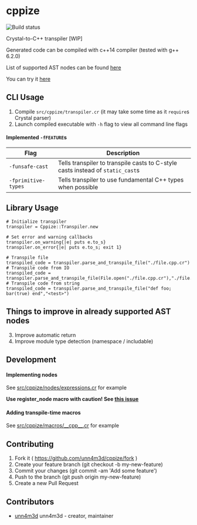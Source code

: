 # cppize

![Build status](https://travis-ci.org/unn4m3d/cppize.svg?branch=master)

Crystal-to-C++ transpiler [WIP]

Generated code can be compiled with c++14 compiler (tested with g++ 6.2.0)

List of supported AST nodes can be found [here](NODES.md)

You can try it [here](https://unn4m3d.github,io/cppize)

## CLI Usage

1. Compile `src/cppize/transpiler.cr` (it may take some time as it `require`s Crystal parser)
2. Launch compiled executable with `-h` flag to view all command line flags

#### Implemented `-fFEATURE`s
Flag  | Description
------|---------------
`-funsafe-cast` | Tells transpiler to transpile casts to C-style casts instead of `static_cast`s
`-fprimitive-types` | Tells transpiler to use fundamental C++ types when possible

## Library Usage
```crystal
# Initialize transpiler
transpiler = Cppize::Transpiler.new

# Set error and warning callbacks
transpiler.on_warning{|e| puts e.to_s}
transpiler.on_error{|e| puts e.to_s; exit 1}

# Transpile file
transpiled_code = transpiler.parse_and_transpile_file("./file.cpp.cr")
# Transpile code from IO
transpiled_code = transpiler.parse_and_transpile_file(File.open("./file.cpp.cr"),"./file.cpp.cr")
# Transpile code from string
transpiled_code = transpiler.parse_and_transpile_file("def foo; bar(true) end","<test>")
```

## Things to improve in already supported AST nodes

3. Improve automatic return
4. Improve module type detection (namespace / includable)



## Development

#### Implementing nodes

See [src/cppize/nodes/expressions.cr](src/cppize/nodes/expressions.cr) for example

**Use register_node macro with caution! See [this issue](https://github.com/crystal-lang/crystal/issues/3523)**

#### Adding transpile-time macros

See [src/cppize/macros/\_\_cpp\_\_.cr](src/cppize/macros/__cpp__.cr) for example

## Contributing

1. Fork it ( https://github.com/unn4m3d/cppize/fork )
2. Create your feature branch (git checkout -b my-new-feature)
3. Commit your changes (git commit -am 'Add some feature')
4. Push to the branch (git push origin my-new-feature)
5. Create a new Pull Request

## Contributors

- [unn4m3d](https://github.com/unn4m3d) unn4m3d - creator, maintainer
